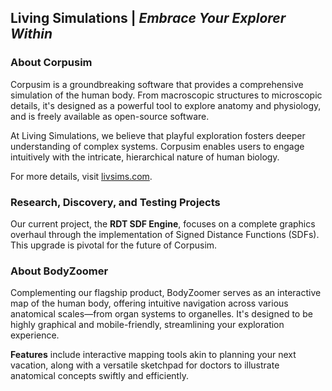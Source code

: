 ## Living Simulations | *Embrace Your Explorer Within*

### About Corpusim

Corpusim is a groundbreaking software that provides a comprehensive simulation of the human body. From macroscopic structures to microscopic details, it's designed as a powerful tool to explore anatomy and physiology, and is freely available as open-source software.

At Living Simulations, we believe that playful exploration fosters deeper understanding of complex systems. Corpusim enables users to engage intuitively with the intricate, hierarchical nature of human biology.

For more details, visit [livsims.com](https://www.livsims.com/).

### Research, Discovery, and Testing Projects

Our current project, the **RDT SDF Engine**, focuses on a complete graphics overhaul through the implementation of Signed Distance Functions (SDFs). This upgrade is pivotal for the future of Corpusim.

### About BodyZoomer

Complementing our flagship product, BodyZoomer serves as an interactive map of the human body, offering intuitive navigation across various anatomical scales—from organ systems to organelles. It's designed to be highly graphical and mobile-friendly, streamlining your exploration experience. 

**Features** include interactive mapping tools akin to planning your next vacation, along with a versatile sketchpad for doctors to illustrate anatomical concepts swiftly and efficiently.
